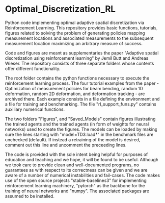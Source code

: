 # Optimal_Discretization_RL
Python code implementing optimal adaptive spatial discretization via Reinforcement Learning. This repository provides basic functions, tutorials, figures related to solving the problem of generating policies mapping measurement locations and associated measurements to the subsequent measurement location maximizing an arbitrary measure of success. 

Code and figures are meant as supplementaries the paper "Adaptive spatial discretization using reinforcement learning" by Jemil Butt and Andreas Wieser. The repository consists of three separate folders whose contents offer different functionality.

The root folder contains the python functions necessary to execute the reinforcement learning process. The four tutorial examples from the paper - Optimization of measurement policies for beam bending, random 1D deformation, random 2D deformation, and deformation tracking - are archived there. Each example consists in a file defining the environment and a file for training and benchmarking. The file "rl_support_funs.py" contains auxiliary numerical functions.

The two folders "Figures", and "Saved_Models" contain figures illustrating the trained agents and the trained agents (in form of weights for neural networks) used to create the figures. The models can be loaded by making sure the lines starting with "model=TD3.load*" in the benchmark files are unchecked (default). If instead a retraining of the model is desired, comment out this line and uncomment the preceeding lines. 

The code is provided with the sole intent being helpful for purposes of education and teaching and we hope, it will be found to be useful. Although we took care to provide clean and well-documented programs, no guarantees as with respect to its correctness can be given and we are aware of a number of numerical instabilities and fail-cases. The code makes use of the open source projects "stable-baselines3" for implementing reinforcement learning machinery, "pytorch" as the backbone for the training of neural networks and "numpy". The associated packages are assumed to be installed.
